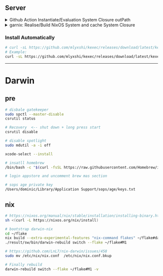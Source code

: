 ## Server
<details><summary>Github Action Instantiate/Evaluation System Closure outPath </summary>

#### create install script and upload to release

```sh
SYSTEM_CLOSURE=$(nix eval --raw .#nixosConfigurations.example.config.system.build.toplevel)
sed "6iSYSTEM_CLOSURE=$SYSTEM_CLOSURE"  install-template.sh > install-example.sh  
```

</details>

<details><summary>garnix: Realise/Build NixOS System and cache System Closure</summary>

[garnix](https://garnix.io/)

</details>


### Install Automatically

```sh
# curl -sL https://github.com/mlyxshi/kexec/releases/download/latest/kexec-boot | bash -s sshkey="ssh-ed25519 XXXXX" script_url=AUTORUN_SCRIPT_URL  script_arg1=SCRIPT_ARG1 script_arg2=SCRIPT_ARG2 script_arg3=SCRIPT_ARG3
# Example:
curl -sL https://github.com/mlyxshi/kexec/releases/download/latest/kexec-boot | bash -s sshkey="ssh-ed25519 AAAAC3NzaC1lZDI1NTE5AAAAIMpaY3LyCW4HHqbp4SA4tnA+1Bkgwrtro2s/DEsBcPDe" script_url=https://github.com/mlyxshi/flake/releases/download/latest/install-example.sh  script_arg1=AGE_KEY_URL script_arg2=TG_TOKEN script_arg3=TG_ID
```

---
# Darwin
## pre
```sh
# disbale gatekeeper
sudo spctl --master-disable 
csrutil status

# Recovery  <-- shut down + long press start 
csrutil disable

# disable spotlight 
sudo mdutil -a -i off

xcode-select --install

# insatll homebrew
/bin/bash -c "$(curl -fsSL https://raw.githubusercontent.com/Homebrew/install/master/install.sh)"

# login appstore and uncomment brew mas section

# sops age private key
/Users/dominic/Library/Application Support/sops/age/keys.txt
```

## nix
```sh
# https://nixos.org/manual/nix/stable/installation/installing-binary.html
sh <(curl -L https://nixos.org/nix/install)

# bootstrap darwin-nix
cd ~/flake
nix build --extra-experimental-features "nix-command flakes" ~/flake#darwinConfigurations.M1.system
./result/sw/bin/darwin-rebuild switch --flake ~/flake#M1

# https://github.com/LnL7/nix-darwin/issues/458
sudo mv /etc/nix/nix.conf  /etc/nix/nix.conf.bkup 

# Finally rebuild
darwin-rebuild switch --flake ~/flake#M1 -v
```
